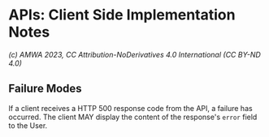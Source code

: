 # APIs: Client Side Implementation Notes

_(c) AMWA 2023, CC Attribution-NoDerivatives 4.0 International (CC BY-ND 4.0)_

## Failure Modes

If a client receives a HTTP 500 response code from the API, a failure has occurred.
The client MAY display the content of the response's `error` field to the User.
